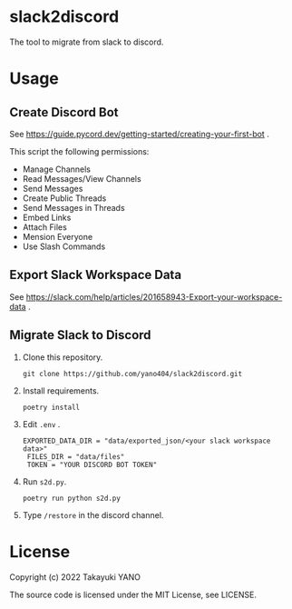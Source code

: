# slack2discord

The tool to migrate from slack to discord.

# Usage

## Create Discord Bot

See https://guide.pycord.dev/getting-started/creating-your-first-bot .

This script the following permissions:

- Manage Channels
- Read Messages/View Channels
- Send Messages
- Create Public Threads
- Send Messages in Threads
- Embed Links
- Attach Files
- Mension Everyone
- Use Slash Commands

## Export Slack Workspace Data

See https://slack.com/help/articles/201658943-Export-your-workspace-data .


## Migrate Slack to Discord

1. Clone this repository.
   ```
   git clone https://github.com/yano404/slack2discord.git
   ```
2. Install requirements.
   ```
   poetry install
   ```
3. Edit `.env` .
   ```
   EXPORTED_DATA_DIR = "data/exported_json/<your slack workspace data>"
    FILES_DIR = "data/files"
    TOKEN = "YOUR DISCORD BOT TOKEN"
   ```
4. Run `s2d.py`.
   ```
   poetry run python s2d.py
   ```
5. Type `/restore` in the discord channel.
# License

Copyright (c) 2022 Takayuki YANO

The source code is licensed under the MIT License, see LICENSE.
